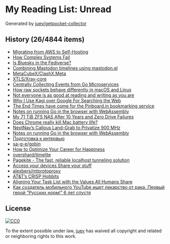 # My Reading List: Unread

Generated by [juev/getpocket-collector](https://github.com/juev/getpocket-collector)

## History (26/4844 items)

- [Migrating from AWS to Self-Hosting](https://ziglang.org/news/migrate-to-self-hosting/)
- [How Complex Systems Fail](https://how.complexsystems.fail/)
- [Is Bluesky in the Fediverse?](https://www.joelotter.com/posts/2024/09/bluesky-fediverse/)
- [Combining Mastodon timelines using mastodon.el](https://sachachua.com/blog/2024/09/combining-mastodon-timelines-using-mastodon-el/)
- [MetaCubeX/ClashX.Meta](https://github.com/MetaCubeX/ClashX.Meta)
- [XTLS/Xray-core](https://github.com/XTLS/Xray-core)
- [Centrally Collecting Events from Go Microservices](https://itnext.io/centrally-collecting-events-from-go-microservices-a1e2375a62e3)
- [How raw sockets behave differently in macOS and Linux](https://swagnik.netlify.app/posts/how-raw-sockets-behave-in-different-systems/)
- [Not everyone is as good at reading and writing as you are](https://shkspr.mobi/blog/2024/09/not-everyone-is-as-good-at-reading-and-writing-as-you-are/)
- [Why I Use Kagi over Google For Searching the Web](https://www.maketecheasier.com/why-use-kagi-over-google/)
- [The End Times have come for the Pinboard.in bookmarking service](https://notes.kateva.org/2024/09/the-end-times-have-come-for-pinboardin.html)
- [Notes on running Go in the browser with WebAssembly](https://eli.thegreenplace.net/2024/notes-on-running-go-in-the-browser-with-webassembly/)
- [My 71 TiB ZFS NAS After 10 Years and Zero Drive Failures](https://louwrentius.com/my-71-tib-zfs-nas-after-10-years-and-zero-drive-failures.html)
- [Does Chrome really kill Mac battery life?](https://sixcolors.com/link/2024/09/does-chrome-really-kill-mac-battery-life/)
- [NextNav’s Callous Land-Grab to Privatize 900 MHz](https://www.eff.org/deeplinks/2024/09/nextnavs-callous-band-grab-privatize-900-mhz)
- [Notes on running Go in the browser with WebAssembly](https://simonwillison.net/2024/Sep/14/go-in-the-browser-with-webassembly/)
- [Подготовка к интервью](https://grishaev.me/no-faang-2/)
- [sa-g-e/gobin](https://github.com/sa-g-e/gobin)
- [How to Optimize Your Career for Happiness](https://praachi.work/blog/optimize-career-happiness/)
- [overshard/timelite](https://github.com/overshard/timelite)
- [Pagekite - The fast, reliable localhost tunneling solution](https://pagekite.net/)
- [Access your devices Share your stuff](https://telebit.cloud/)
- [alexbers/mtprotoproxy](https://github.com/alexbers/mtprotoproxy/tree/master)
- [AT&T’s CRISP Hobbits](https://thechipletter.substack.com/p/at-and-ts-crisp-hobbits)
- [Aligning Your Task List with the Values All Humans Share](https://www.blog.plaintextpaperless.com/p/aligning-tasks-with-values)
- [Как создатель мобильного YouTube ищет лекарство от рака. Первый герой “Русских норм!” 6 лет спустя](https://www.youtube.com/watch?v=zNpTHznYMW4)

## License

[![CC0](https://mirrors.creativecommons.org/presskit/buttons/88x31/svg/cc-zero.svg)](https://creativecommons.org/publicdomain/zero/1.0/)

To the extent possible under law, [juev](https://github.com/juev) has waived all copyright and related or neighboring rights to this work.
